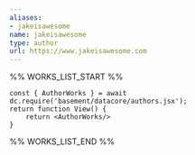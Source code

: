 ```yaml
---
aliases:
- jakeisawesome
name: jakeisawesome
type: author
url: https://www.jakeisawesome.com
---
```



%% WORKS_LIST_START %%

```datacorejsx
const { AuthorWorks } = await dc.require('basement/datacore/authors.jsx');
return function View() {
    return <AuthorWorks/>
}
```
%% WORKS_LIST_END %%